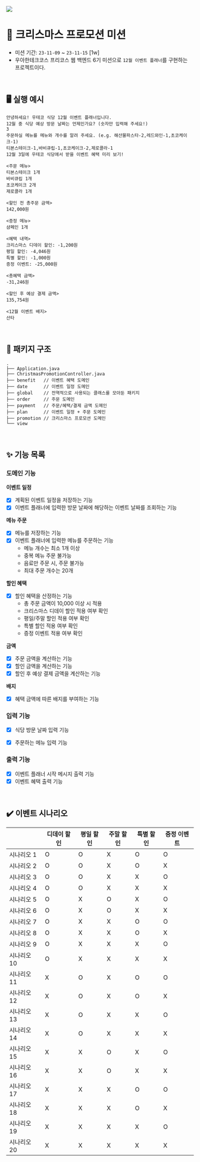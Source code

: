 ![](https://img.shields.io/badge/Last_Upadate-2023--11--14-blue)

# 🎄 크리스마스 프로모션 미션
- 미션 기간: `23-11-09` ~ `23-11-15` [1w]
- 우아한테크코스 프리코스 웹 백엔드 6기 미션으로 `12월 이벤트 플래너`를 구현하는 프로젝트이다.

<br/>

## 🖥️ 실행 예시

```
안녕하세요! 우테코 식당 12월 이벤트 플래너입니다.
12월 중 식당 예상 방문 날짜는 언제인가요? (숫자만 입력해 주세요!)
3
주문하실 메뉴를 메뉴와 개수를 알려 주세요. (e.g. 해산물파스타-2,레드와인-1,초코케이크-1)
티본스테이크-1,바비큐립-1,초코케이크-2,제로콜라-1
12월 3일에 우테코 식당에서 받을 이벤트 혜택 미리 보기!
 
<주문 메뉴>
티본스테이크 1개
바비큐립 1개
초코케이크 2개
제로콜라 1개
 
<할인 전 총주문 금액>
142,000원
 
<증정 메뉴>
샴페인 1개
 
<혜택 내역>
크리스마스 디데이 할인: -1,200원
평일 할인: -4,046원
특별 할인: -1,000원
증정 이벤트: -25,000원
 
<총혜택 금액>
-31,246원
 
<할인 후 예상 결제 금액>
135,754원
 
<12월 이벤트 배지>
산타
```

<br/>

## 📂 패키지 구조
```shell
.
├── Application.java
├── ChristmasPromotionController.java
├── benefit   // 이벤트 혜택 도메인
├── date      // 이벤트 일정 도메인
├── global    // 전역적으로 사용되는 클래스를 모아둔 패키지
├── order     // 주문 도메인
├── payment   // 주문/혜택/결제 금액 도메인
├── plan      // 이벤트 일정 + 주문 도메인
├── promotion // 크리스마스 프로모션 도메인
└── view
```

<br/>

## ✨ 기능 목록

### 도메인 기능
**이벤트 일정**
- [X] 계획된 이벤트 일정을 저장하는 기능
- [X] 이벤트 플래너에 입력한 방문 날짜에 해당하는 이벤트 날짜를 조회하는 기능

**메뉴 주문**
- [X] 메뉴를 저장하는 기능
- [X] 이벤트 플래너에 입력한 메뉴를 주문하는 기능
  - 메뉴 개수는 최소 1개 이상
  - 중복 메뉴 주문 불가능
  - 음료만 주문 시, 주문 불가능
  - 최대 주문 개수는 20개

**할인 혜택**
- [X] 할인 혜택을 산정하는 기능
  - 총 주문 금액이 10,000 이상 시 적용
  - 크리스마스 디데이 할인 적용 여부 확인
  - 평일/주말 할인 적용 여부 확인
  - 특별 할인 적용 여부 확인
  - 증정 이벤트 적용 여부 확인

**금액**
- [X] 주문 금액을 계산하는 기능
- [X] 할인 금액을 계산하는 기능
- [X] 할인 후 예상 결제 금액을 계산하는 기능

**배지**
- [X] 혜택 금액에 따른 배지를 부여하는 기능

### 입력 기능
- [X] 식당 방문 날짜 입력 기능
- [X] 주문하는 메뉴 입력 기능


### 출력 기능
- [X] 이벤트 플래너 시작 메시지 출력 기능 
- [X] 이벤트 혜택 출력 기능

<br/>

## ✔️ 이벤트 시나리오

|         | 디데이 할인 | 평일 할인 | 주말 할인 | 특별 할인 | 증정 이벤트 |
|---------|--------|-------|-------|-------|--------|
| 시나리오 1  | O      | O     | X     | O     | O      |
| 시나리오 2  | O      | O     | X     | O     | X      |
| 시나리오 3  | O      | O     | X     | X     | O      |
| 시나리오 4  | O      | O     | X     | X     | X      |
| 시나리오 5  | O      | X     | O     | X     | O      |
| 시나리오 6  | O      | X     | O     | X     | X      |
| 시나리오 7  | O      | X     | X     | O     | O      |
| 시나리오 8  | O      | X     | X     | O     | X      |
| 시나리오 9  | O      | X     | X     | X     | O      |
| 시나리오 10 | O      | X     | X     | X     | X      |
| 시나리오 11 | X      | O     | X     | O     | O      |
| 시나리오 12 | X      | O     | X     | O     | X      |
| 시나리오 13 | X      | O     | X     | X     | O      |
| 시나리오 14 | X      | O     | X     | X     | X      |
| 시나리오 15 | X      | X     | O     | X     | O      |
| 시나리오 16 | X      | X     | O     | X     | X      |
| 시나리오 17 | X      | X     | X     | O     | O      |
| 시나리오 18 | X      | X     | X     | O     | X      |
| 시나리오 19 | X      | X     | X     | X     | O      |
| 시나리오 20 | X      | X     | X     | X     | X      |
